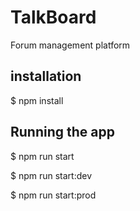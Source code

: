 # TalkBoard
Forum management platform
## installation
$ npm install
## Running the app

$ npm run start

$ npm run start:dev

$ npm run start:prod
